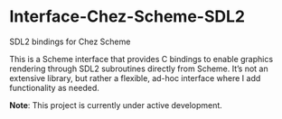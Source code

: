 # Interface-Chez-Scheme-SDL2
SDL2 bindings for Chez Scheme

This is a Scheme interface that provides C bindings to enable graphics rendering through SDL2 subroutines directly from Scheme. It’s not an extensive library, but rather a flexible, ad-hoc interface where I add functionality as needed.

**Note**: This project is currently under active development.

